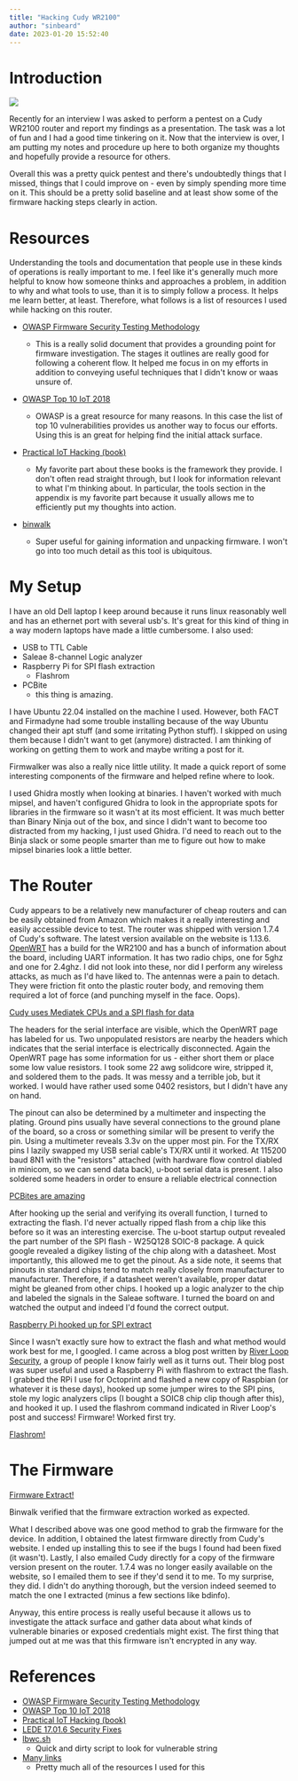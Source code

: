 ```yaml
---
title: "Hacking Cudy WR2100"
author: "sinbeard"
date: 2023-01-20 15:52:40
---
```


# Introduction

![](/assets/images/router/router_intact.png)

Recently for an interview I was asked to perform a pentest on a Cudy WR2100 router and report my findings as a presentation. The task was a lot of fun and I had a good time tinkering on it. Now that the interview is over, I am putting my notes and procedure up here to both organize my thoughts and hopefully provide a resource for others. 

Overall this was a pretty quick pentest and there's undoubtedly things that I missed, things that I could improve on - even by simply spending more time on it. This should be a pretty solid baseline and at least show some of the firmware hacking steps clearly in action. 

# Resources

Understanding the tools and documentation that people use in these kinds of operations is really important to me. I feel like it's generally much more helpful to know how someone thinks and approaches a problem, in addition to why and what tools to use, than it is to simply follow a process. It helps me learn better, at least. Therefore, what follows is a list of resources I used while hacking on this router. 

* [OWASP Firmware Security Testing Methodology](https://scriptingxss.gitbook.io/firmware-security-testing-methodology/)
  * This is a really solid document that provides a grounding point for firmware investigation. The stages it outlines are really good for following a coherent flow. It helped me focus in on my efforts in addition to conveying useful techniques that I didn't know or waas unsure of.  

* [OWASP Top 10 IoT 2018](https://wiki.owasp.org/index.php/OWASP_Internet_of_Things_Project#tab=IoT_Top_10)
  * OWASP is a great resource for many reasons. In this case the list of top 10 vulnerabilities provides us another way to focus our efforts. Using this is an great for helping find the initial attack surface. 

* [Practical IoT Hacking (book)](https://nostarch.com/practical-iot-hacking)
  * My favorite part about these books is the framework they provide. I don't often read straight through, but I look for information relevant to what I'm thinking about. In particular, the tools section in the appendix is my favorite part because it usually allows me to efficiently put my thoughts into action.

* [binwalk](https://github.com/ReFirmLabs/binwalk)
  * Super useful for gaining information and unpacking firmware. I won't go into too much detail as this tool is ubiquitous.

# My Setup

I have an old Dell laptop I keep around because it runs linux reasonably well and has an ethernet port with several usb's. It's great for this kind of thing in a way modern laptops have made a little cumbersome. I also used: 

* USB to TTL Cable
* Saleae 8-channel Logic analyzer
* Raspberry Pi for SPI flash extraction
  * Flashrom
* PCBite
  * this thing is amazing.

I have Ubuntu 22.04 installed on the machine I used. However, both FACT and Firmadyne had some trouble installing because of the way Ubuntu changed their apt stuff (and some irritating Python stuff). I skipped on using them because I didn't want to get (anymore) distracted. I am thinking of working on getting them to work and maybe writing a post for it. 

Firmwalker was also a really nice little utility. It made a quick report of some interesting components of the firmware and helped refine where to look.

I used Ghidra mostly when looking at binaries. I haven't worked with much mipsel, and haven't configured Ghidra to look in the appropriate spots for libraries in the firmware so it wasn't at its most efficient. It was much better than Binary Ninja out of the box, and since I didn't want to become too distracted from my hacking, I just used Ghidra. I'd need to reach out to the Binja slack or some people smarter than me to figure out how to make mipsel binaries look a little better. 

# The Router

Cudy appears to be a relatively new manufacturer of cheap routers and can be easily obtained from Amazon which makes it a really interesting and easily accessible device to test. The router was shipped with version 1.7.4 of Cudy's software. The latest version available on the website is 1.13.6. [OpenWRT](https://openwrt.org/toh/hwdata/cudy/cudy_wr2100) has a build for the WR2100 and has a bunch of information about the board, including UART information. It has two radio chips, one for 5ghz and one for 2.4ghz. I did not look into these, nor did I perform any wireless attacks, as much as I'd have liked to. The antennas were a pain to detach. They were friction fit onto the plastic router body, and removing them required a lot of force (and punching myself in the face. Oops). 

[Cudy uses Mediatek CPUs and a SPI flash for data](/assets/images/router/routerpcb)

The headers for the serial interface are visible, which the OpenWRT page has labeled for us. Two unpopulated resistors are nearby the headers which indicates that the serial interface is electrically disconnected. Again the OpenWRT page has some information for us - either short them or place some low value resistors. I took some 22 awg solidcore wire, stripped it, and soldered them to the pads. It was messy and a terrible job, but it worked. I would have rather used some 0402 resistors, but I didn't have any on hand. 

The pinout can also be determined by a multimeter and inspecting the plating. Ground pins usually have several connections to the ground plane of the board, so a cross or something similar will be present to verify the pin. Using a multimeter reveals 3.3v on the upper most pin. For the TX/RX pins I lazily swapped my USB serial cable's TX/RX until it worked. At 115200 baud 8N1 with the "resistors" attached (with hardware flow control diabled in minicom, so we can send data back), u-boot serial data is present. I also soldered some headers in order to ensure a reliable electrical connection

[PCBites are amazing](/assets/images/router/pcbite.png)

After hooking up the serial and verifying its overall function, I turned to extracting the flash. I'd never actually ripped flash from a chip like this before so it was an interesting exercise. The u-boot startup output revealed the part number of the SPI flash - W25Q128 SOIC-8 package. A quick google revealed a digikey listing of the chip along with a datasheet. Most importantly, this allowed me to get the pinout. As a side note, it seems that pinouts in standard chips tend to match really closely from manufacturer to manufacturer. Therefore, if a datasheet weren't available, proper datat might be gleaned from other chips. I hooked up a logic analyzer to the chip and labeled the signals in the Saleae software. I turned the board on and watched the output and indeed I'd found the correct output. 

[Raspberry Pi hooked up for SPI extract](/assets/images/router/rpi_spi.jpg)

Since I wasn't exactly sure how to extract the flash and what method would work best for me, I googled. I came across a blog post written by [River Loop Security](https://www.riverloopsecurity.com/blog/2020/02/hw-101-spi/), a group of people I know fairly well as it turns out. Their blog post was super useful and used a Raspberry Pi with flashrom to extract the flash. I grabbed the RPi I use for Octoprint and flashed a new copy of Raspbian (or whatever it is these days), hooked up some jumper wires to the SPI pins, stole my logic analyzers clips (I bought a SOIC8 chip clip though after this), and hooked it up. I used the flashrom command indicated in River Loop's post and success! Firmware! Worked first try. 

[Flashrom!](/assets/images/router/flashrom)

# The Firmware

[Firmware Extract!](/assets/images/router/binwalk_cudy.png)

Binwalk verified that the firmware extraction worked as expected. 

What I described above was one good method to grab the firmware for the device. In addition, I obtained the latest firmware directly from Cudy's website. I ended up installing this to see if the bugs I found had been fixed (it wasn't). Lastly, I also emailed Cudy directly for a copy of the firmware version present on the router. 1.7.4 was no longer easily available on the website, so I emailed them to see if they'd send it to me. To my surprise, they did. I didn't do anything thorough, but the version indeed seemed to match the one I extracted (minus a few sections like bdinfo). 

Anyway, this entire process is really useful because it allows us to investigate the attack surface and gather data about what kinds of vulnerable binaries or exposed credentials might exist. The first thing that jumped out at me was that this firmware isn't encrypted in any way. 

# References

* [OWASP Firmware Security Testing Methodology](https://scriptingxss.gitbook.io/firmware-security-testing-methodology/)
* [OWASP Top 10 IoT 2018](https://wiki.owasp.org/index.php/OWASP_Internet_of_Things_Project#tab=IoT_Top_10)
* [Practical IoT Hacking (book)](https://nostarch.com/practical-iot-hacking)
* [LEDE 17.01.6 Security Fixes](https://openwrt.org/releases/17.01/changelog-17.01.6#security_fixes)
* [lbwc.sh](https://gist.github.com/m3chanical/70d9b52d8626afb7f60121de5cc363ae)
  * Quick and dirty script to look for vulnerable string
* [Many links](https://gist.github.com/m3chanical/f723c668eaf1be3af96e51f7507f83bd)
  * Pretty much all of the resources I used for this
